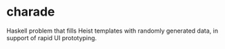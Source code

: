 charade
=======

Haskell problem that fills Heist templates with randomly generated data, in support of rapid UI prototyping.